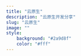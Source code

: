 ```yaml
---
title: "云原生"
description: "云原生开发分享"
slug: "云原生"
image: ""
style:
    background: "#2a9d8f"
    color: "#fff"
---
```


